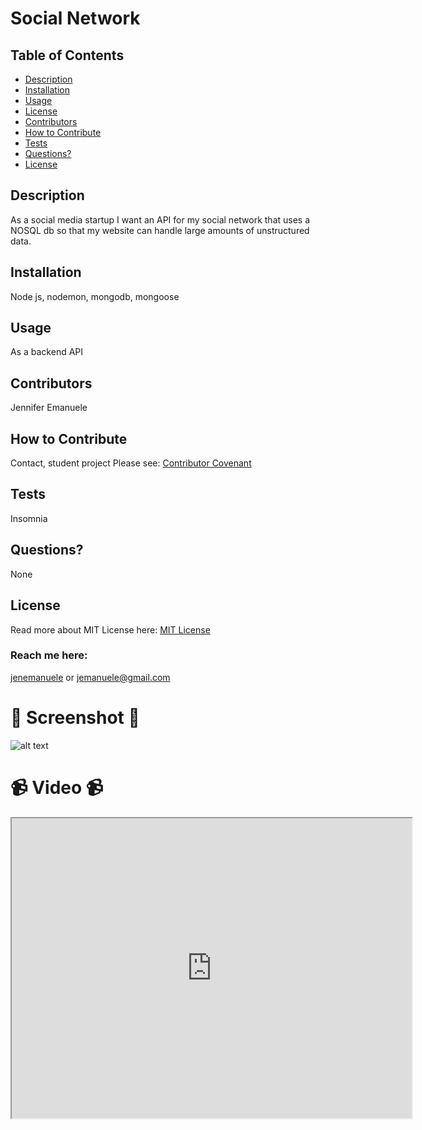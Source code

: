 # Social Network
  ## Table of Contents
  * [Description](#description)
  * [Installation](#installation)
  * [Usage](#usage)
  * [License](#license)
  * [Contributors](#contributors)
  * [How to Contribute](#how-to-contribute)
  * [Tests](#tests)
  * [Questions?](#questions)
  * [License](#license)
  ## Description
  As a social media startup I want an API for my social network that uses a NOSQL db so that my website can handle large amounts of unstructured data.
  ## Installation
  Node js, nodemon, mongodb, mongoose
  ## Usage
  As a backend API 
  ## Contributors
  Jennifer Emanuele
  ## How to Contribute
  Contact, student project
  Please see: [Contributor Covenant](https://www.contributor-covenant.org/)
  ## Tests
  Insomnia
  ## Questions?
  None
  ## License
  Read more about MIT License here:
  [MIT License](https://opensource.org/licenses/MIT)
  ### Reach me here:
  [jenemanuele](https://github.com/jenemanuele) 
  or jemanuele@gmail.com
  #  💜 Screenshot 💜 
  ![alt text](images/screenshot.1.PNG)
  # 📹 Video 📹
 <iframe src="https://drive.google.com/file/d/1rHY2iq_uTwIUqfAgrZ5nXJZZ7dHYf45n/preview" width="640" height="480"></iframe>